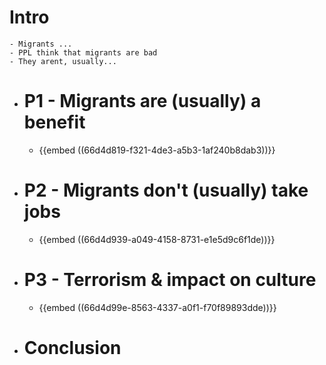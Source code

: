 # Intro
	- Migrants ...
	- PPL think that migrants are bad
	- They arent, usually...
- # P1 - Migrants are (usually) a benefit
	- {{embed ((66d4d819-f321-4de3-a5b3-1af240b8dab3))}}
- # P2 - Migrants don't (usually) take jobs
	- {{embed ((66d4d939-a049-4158-8731-e1e5d9c6f1de))}}
- # P3 - Terrorism & impact on culture
	- {{embed ((66d4d99e-8563-4337-a0f1-f70f89893dde))}}
- # Conclusion